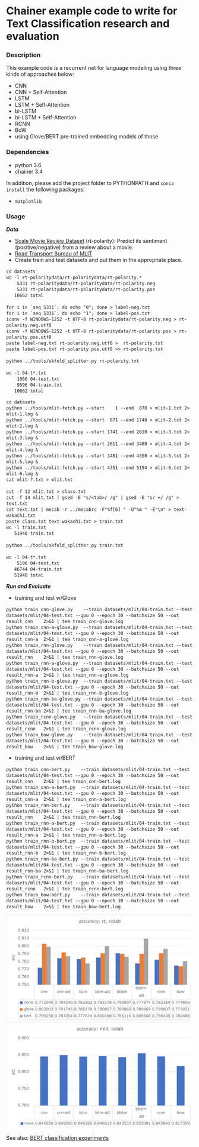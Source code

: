 # Chainer example code to write for Text Classification research and evaluation

### Description

This example code is a recurrent net for language modeling using three kinds of approaches below: 
- CNN
- CNN + Self-Attention
- LSTM
- LSTM + Self-Attention
- bi-LSTM
- bi-LSTM + Self-Attention
- RCNN
- BoW
- using Glove/BERT pre-trained embedding models of those

### Dependencies
- python 3.6
- chainer 3.4

In addition, please add the project folder to PYTHONPATH and `conca install` the following packages:
- `matplotlib`

### Usage ###

***Data***

  - [Scale Movie Review Dataset](https://www.cs.cornell.edu/people/pabo/movie-review-data/) (rt-polarity): Predict its sentiment (positive/negative) from a review about a movie.
  - [Road Transport Bureau of MLIT](http://carinf.mlit.go.jp/jidosha/carinf/opn/index.html)
  - Create train and test datasets and put them in the appropriate place.

```
cd datasets
wc -l rt-polaritydata/rt-polaritydata/rt-polarity.*
    5331 rt-polaritydata/rt-polaritydata/rt-polarity.neg
    5331 rt-polaritydata/rt-polaritydata/rt-polarity.pos
   10662 total

for i in `seq 5331`; do echo "0"; done > label-neg.txt
for i in `seq 5331`; do echo "1"; done > label-pos.txt
iconv -f WINDOWS-1252 -t UTF-8 rt-polaritydata/rt-polarity.neg > rt-polarity.neg.utf8
iconv -f WINDOWS-1252 -t UTF-8 rt-polaritydata/rt-polarity.pos > rt-polarity.pos.utf8
paste label-neg.txt rt-polarity.neg.utf8 >  rt-polarity.txt
paste label-pos.txt rt-polarity.pos.utf8 >> rt-polarity.txt

python ../tools/skfold_splitter.py rt-polarity.txt

wc -l 04-t*.txt
    1066 04-test.txt
    9596 04-train.txt
   10662 total
```

```
cd datasets
python ../tools/mlit-fetch.py --start    1 --end  870 > mlit-1.txt 2> mlit-1.log &
python ../tools/mlit-fetch.py --start  871 --end 1740 > mlit-2.txt 2> mlit-2.log &
python ../tools/mlit-fetch.py --start 1741 --end 2610 > mlit-3.txt 2> mlit-3.log &
python ../tools/mlit-fetch.py --start 2611 --end 3480 > mlit-4.txt 2> mlit-4.log &
python ../tools/mlit-fetch.py --start 3481 --end 4350 > mlit-5.txt 2> mlit-5.log &
python ../tools/mlit-fetch.py --start 4351 --end 5194 > mlit-6.txt 2> mlit-6.log &
cat mlit-?.txt > mlit.txt

cut -f 12 mlit.txt > class.txt
cut -f 14 mlit.txt | gsed -E "s/<tab>/ /g" | gsed -E "s/ +/ /g" > text.txt
cat text.txt | mecab -r ../mecabrc -F"%f[6] " -U"%m " -E"\n" > text-wakachi.txt
paste class.txt text-wakachi.txt > train.txt
wc -l train.txt
   51940 train.txt

python ../tools/skfold_splitter.py train.txt

wc -l 04-t*.txt
    5196 04-test.txt
   46744 04-train.txt
   51940 total
```

***Run and Evaluate***
- training and test w/Glove

```
python train_cnn-glove.py    --train datasets/mlit/04-train.txt --test datasets/mlit/04-test.txt --gpu 0 --epoch 30 --batchsize 50 --out result_cnn    2>&1 | tee train_cnn-glove.log   
python train_cnn-a-glove.py  --train datasets/mlit/04-train.txt --test datasets/mlit/04-test.txt --gpu 0 --epoch 30 --batchsize 50 --out result_cnn-a  2>&1 | tee train_cnn-a-glove.log 
python train_rnn-glove.py    --train datasets/mlit/04-train.txt --test datasets/mlit/04-test.txt --gpu 0 --epoch 30 --batchsize 50 --out result_rnn    2>&1 | tee train_rnn-glove.log   
python train_rnn-a-glove.py  --train datasets/mlit/04-train.txt --test datasets/mlit/04-test.txt --gpu 0 --epoch 30 --batchsize 50 --out result_rnn-a  2>&1 | tee train_rnn-a-glove.log 
python train_rnn-b-glove.py  --train datasets/mlit/04-train.txt --test datasets/mlit/04-test.txt --gpu 0 --epoch 30 --batchsize 50 --out result_rnn-b  2>&1 | tee train_rnn-b-glove.log 
python train_rnn-ba-glove.py --train datasets/mlit/04-train.txt --test datasets/mlit/04-test.txt --gpu 0 --epoch 30 --batchsize 50 --out result_rnn-ba 2>&1 | tee train_rnn-ba-glove.log
python train_rcnn-glove.py   --train datasets/mlit/04-train.txt --test datasets/mlit/04-test.txt --gpu 0 --epoch 30 --batchsize 50 --out result_rcnn   2>&1 | tee train_rcnn-glove.log  
python train_bow-glove.py    --train datasets/mlit/04-train.txt --test datasets/mlit/04-test.txt --gpu 0 --epoch 30 --batchsize 50 --out result_bow    2>&1 | tee train_bow-glove.log   
```

- training and test w/BERT
```
python train_cnn-bert.py    --train datasets/mlit/04-train.txt --test datasets/mlit/04-test.txt --gpu 0 --epoch 30 --batchsize 50 --out result_cnn    2>&1 | tee train_cnn-bert.log   
python train_cnn-a-bert.py  --train datasets/mlit/04-train.txt --test datasets/mlit/04-test.txt --gpu 0 --epoch 30 --batchsize 50 --out result_cnn-a  2>&1 | tee train_cnn-a-bert.log 
python train_rnn-bert.py    --train datasets/mlit/04-train.txt --test datasets/mlit/04-test.txt --gpu 0 --epoch 30 --batchsize 50 --out result_rnn    2>&1 | tee train_rnn-bert.log   
python train_rnn-a-bert.py  --train datasets/mlit/04-train.txt --test datasets/mlit/04-test.txt --gpu 0 --epoch 30 --batchsize 50 --out result_rnn-a  2>&1 | tee train_rnn-a-bert.log 
python train_rnn-b-bert.py  --train datasets/mlit/04-train.txt --test datasets/mlit/04-test.txt --gpu 0 --epoch 30 --batchsize 50 --out result_rnn-b  2>&1 | tee train_rnn-b-bert.log 
python train_rnn-ba-bert.py --train datasets/mlit/04-train.txt --test datasets/mlit/04-test.txt --gpu 0 --epoch 30 --batchsize 50 --out result_rnn-ba 2>&1 | tee train_rnn-ba-bert.log
python train_rcnn-bert.py   --train datasets/mlit/04-train.txt --test datasets/mlit/04-test.txt --gpu 0 --epoch 30 --batchsize 50 --out result_rcnn   2>&1 | tee train_rcnn-bert.log  
python train_bow-bert.py    --train datasets/mlit/04-train.txt --test datasets/mlit/04-test.txt --gpu 0 --epoch 30 --batchsize 50 --out result_bow    2>&1 | tee train_bow-bert.log   
```

<img src="results/accuracy-rt.png"/> <img src="results/accuracy-mlit.png"/>

See also: [BERT classification experiments](/bert/classify/README.md)
